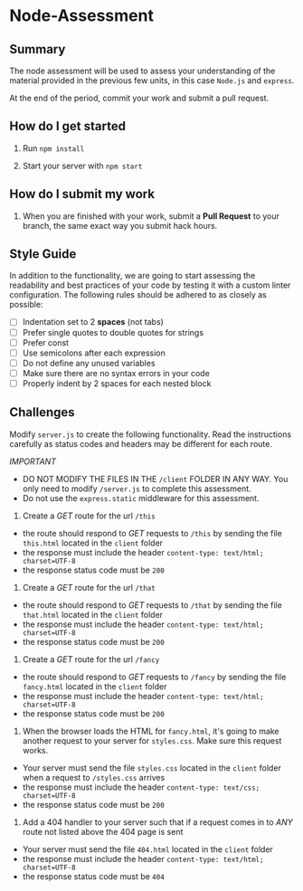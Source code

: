 # Node-Assessment

## Summary
The node assessment will be used to assess your understanding of the material provided
in the previous few units, in this case `Node.js` and `express`.

At the end of the period, commit your work and submit a pull request.

## How do I get started

1. Run `npm install`

1. Start your server with `npm start`

## How do I submit my work

1. When you are finished with your work, submit a **Pull Request** to your branch, the same exact way you submit hack hours.

## Style Guide
In addition to the functionality, we are going to start assessing the
readability and best practices of your code by testing it with a custom
linter configuration. The following rules should be adhered to as closely
as possible:

- [ ] Indentation set to 2 **spaces** (not tabs)
- [ ] Prefer single quotes to double quotes for strings
- [ ] Prefer const
- [ ] Use semicolons after each expression
- [ ] Do not define any unused variables
- [ ] Make sure there are no syntax errors in your code
- [ ] Properly indent by 2 spaces for each nested block

## Challenges

Modify `server.js` to create the following functionality. Read the instructions carefully as status codes and headers may be different for each route.

*IMPORTANT*
  - DO NOT MODIFY THE FILES IN THE `/client` FOLDER IN ANY WAY. You only need to modify `/server.js` to complete this assessment.
  - Do not use the `express.static` middleware for this assessment.

1. Create a *GET* route for the url `/this`
  - the route should respond to *GET* requests to `/this` by sending the file `this.html` located in the `client` folder
  - the response must include the header `content-type: text/html; charset=UTF-8`
  - the response status code must be `200`
1. Create a *GET* route for the url `/that`
  - the route should respond to *GET* requests to `/that` by sending the file `that.html` located in the `client` folder
  - the response must include the header `content-type: text/html; charset=UTF-8`
  - the response status code must be `200`
1. Create a *GET* route for the url `/fancy`
  - the route should respond to *GET* requests to `/fancy` by sending the file `fancy.html` located in the `client` folder
  - the response must include the header `content-type: text/html; charset=UTF-8`
  - the response status code must be `200`
1. When the browser loads the HTML for `fancy.html`, it's going to make another request to your server for `styles.css`. Make sure this request works.
  - Your server must send the file `styles.css` located in the `client` folder when a request to `/styles.css` arrives
  - the response must include the header `content-type: text/css; charset=UTF-8`
  - the response status code must be `200`
1. Add a 404 handler to your server such that if a request comes in to *ANY* route not listed above the 404 page is sent
  - Your server must send the file `404.html` located in the `client` folder
  - the response must include the header `content-type: text/html; charset=UTF-8`
  - the response status code must be `404`
